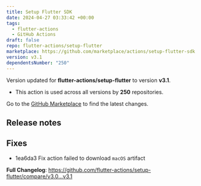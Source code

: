 ```yaml
---
title: Setup Flutter SDK
date: 2024-04-27 03:33:42 +00:00
tags:
  - flutter-actions
  - GitHub Actions
draft: false
repo: flutter-actions/setup-flutter
marketplace: https://github.com/marketplace/actions/setup-flutter-sdk
version: v3.1
dependentsNumber: "250"
---
```



Version updated for **flutter-actions/setup-flutter** to version **v3.1**.
- This action is used across all versions by **250** repositories.

Go to the [GitHub Marketplace](https://github.com/marketplace/actions/setup-flutter-sdk) to find the latest changes.

## Release notes

## Fixes
- 1ea6da3 Fix action failed to download `macOS` artifact

**Full Changelog**: https://github.com/flutter-actions/setup-flutter/compare/v3.0...v3.1

